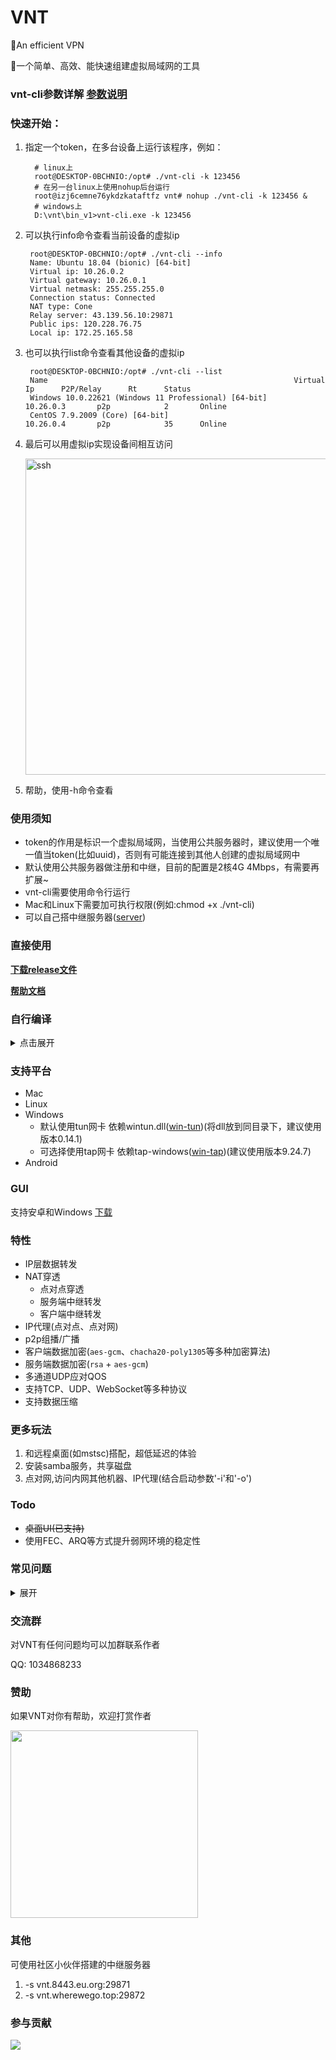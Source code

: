# VNT

🚀An efficient VPN

🚀一个简单、高效、能快速组建虚拟局域网的工具

### vnt-cli参数详解 [参数说明](https://github.com/vnt-dev/vnt/blob/main/vnt-cli/README.md)

### 快速开始：

1. 指定一个token，在多台设备上运行该程序，例如：
    ```shell
      # linux上
      root@DESKTOP-0BCHNIO:/opt# ./vnt-cli -k 123456
      # 在另一台linux上使用nohup后台运行
      root@izj6cemne76ykdzkataftfz vnt# nohup ./vnt-cli -k 123456 &
      # windows上
      D:\vnt\bin_v1>vnt-cli.exe -k 123456
    ```
2. 可以执行info命令查看当前设备的虚拟ip
   ```shell
    root@DESKTOP-0BCHNIO:/opt# ./vnt-cli --info
    Name: Ubuntu 18.04 (bionic) [64-bit]
    Virtual ip: 10.26.0.2
    Virtual gateway: 10.26.0.1
    Virtual netmask: 255.255.255.0
    Connection status: Connected
    NAT type: Cone
    Relay server: 43.139.56.10:29871
    Public ips: 120.228.76.75
    Local ip: 172.25.165.58
    ```
3. 也可以执行list命令查看其他设备的虚拟ip
   ```shell
    root@DESKTOP-0BCHNIO:/opt# ./vnt-cli --list
    Name                                                       Virtual Ip      P2P/Relay      Rt      Status
    Windows 10.0.22621 (Windows 11 Professional) [64-bit]      10.26.0.3       p2p            2       Online
    CentOS 7.9.2009 (Core) [64-bit]                            10.26.0.4       p2p            35      Online
    ```
4. 最后可以用虚拟ip实现设备间相互访问

      <img width="506" alt="ssh" src="https://raw.githubusercontent.com/vnt-dev/vnt/main/documents/img/ssh.jpg">
5. 帮助，使用-h命令查看

### 使用须知

- token的作用是标识一个虚拟局域网，当使用公共服务器时，建议使用一个唯一值当token(比如uuid)，否则有可能连接到其他人创建的虚拟局域网中
- 默认使用公共服务器做注册和中继，目前的配置是2核4G 4Mbps，有需要再扩展~
- vnt-cli需要使用命令行运行
- Mac和Linux下需要加可执行权限(例如:chmod +x ./vnt-cli)
- 可以自己搭中继服务器([server](https://github.com/vnt-dev/vnts))

### 直接使用

[**下载release文件**](https://github.com/vnt-dev/vnt/releases)

[**帮助文档**](https://rustvnt.com)

### 自行编译

<details> <summary>点击展开</summary>

前提条件:安装rust编译环境([install rust](https://www.rust-lang.org/zh-CN/tools/install))

```
到项目根目录下执行 cargo build -p vnt-cli

也可按需编译，将得到更小的二进制文件，使用--no-default-features排除默认features

cargo build -p vnt-cli --no-default-features
```

features说明

| feature           | 说明                             | 是否默认 |
|-------------------|--------------------------------|------|
| openssl           | 使用openssl中的加密算法                | 否    |
| openssl-vendored  | 从源码编译openssl                   | 否    |
| ring-cipher       | 使用ring中的加密算法                   | 否    |
| aes_cbc           | 支持aes_cbc加密                    | 是    |
| aes_ecb           | 支持aes_ecb加密                    | 是    |
| aes_gcm           | 支持aes_gcm加密                    | 是    |
| sm4_cbc           | 支持sm4_cbc加密                    | 是    |
| chacha20_poly1305 | 支持chacha20和chacha20_poly1305加密 | 是    |
| server_encrypt    | 支持服务端加密                        | 是    |
| ip_proxy          | 内置ip代理                         | 是    |
| port_mapping      | 端口映射                           | 是    |
| log               | 日志                             | 是    |
| command           | list、route等命令                  | 是    |
| file_config       | yaml配置文件                       | 是    |
| lz4               | lz4压缩                          | 是    |
| zstd              | zstd压缩                         | 否    |
| upnp              | upnp协议                         | 否    |
| ws                | ws协议                           | 是    |
| wss               | wss协议                          | 是    |

</details>

### 支持平台

- Mac
- Linux
- Windows
    - 默认使用tun网卡 依赖wintun.dll([win-tun](https://www.wintun.net/))(将dll放到同目录下，建议使用版本0.14.1)
    - 可选择使用tap网卡 依赖tap-windows([win-tap](https://build.openvpn.net/downloads/releases/))(建议使用版本9.24.7)
- Android

### GUI

支持安卓和Windows [下载](https://github.com/vnt-dev/VntApp/releases/)

### 特性

- IP层数据转发
- NAT穿透
    - 点对点穿透
    - 服务端中继转发
    - 客户端中继转发
- IP代理(点对点、点对网)
- p2p组播/广播
- 客户端数据加密(`aes-gcm`、`chacha20-poly1305`等多种加密算法)
- 服务端数据加密(`rsa` + `aes-gcm`)
- 多通道UDP应对QOS
- 支持TCP、UDP、WebSocket等多种协议
- 支持数据压缩

### 更多玩法

1. 和远程桌面(如mstsc)搭配，超低延迟的体验
2. 安装samba服务，共享磁盘
3. 点对网,访问内网其他机器、IP代理(结合启动参数'-i'和'-o')

### Todo

- ~~桌面UI(已支持)~~
- 使用FEC、ARQ等方式提升弱网环境的稳定性

### 常见问题

<details> <summary>展开</summary>

#### 问题1: 设置网络地址失败

##### 可能原因:

vnt默认使用10.26.0.0/24网段，和本地网络适配器的ip冲突

##### 解决方法:

1. 方法一：找到冲突的IP，将其改成别的
2. 方法二：自建服务器，指定其他不会冲突的网段
3. 方法三：增加参数-d <device-id> ，设置不同的id会让服务端分配不同的IP，从而绕开有冲突的IP

#### 问题2: windows系统上wintun.dll加载失败

##### 可能原因：

没有下载wintun.dll 或者使用的wintun.dll有问题

##### 解决方法：

1. 下载最新版的wintun.dll [下载链接](https://www.wintun.net/builds/wintun-0.14.1.zip)
2. 解压后找到对应架构的目录,通常是amd64
3. 将对应的wintun.dll放到和vnt-cli同目录下（或者放到C盘Windows目录下）
4. 再次启动vnt-cli

#### 问题3: 丢包严重，或是不能正常组网通信

##### 可能原因：

某些宽带下(比如广电宽带)UDP丢包严重

##### 解决方法：

1. 使用TCP模式中继转发（vnt-cli增加--tcp参数）
2. 如果p2p后效果很差，可以选择禁用p2p（vnt-cli增加--use-channel relay 参数）

#### 问题4：重启后虚拟IP发生变化，或指定了IP不能启动

##### 可能原因：

设备重启后程序自动获取的id值改变，导致注册时重新分配了新的IP，或是IP冲突

##### 解决方法：

1. 命令行启动增加-d参数（使用配置文件启动则在配置文件中增加device_id参数），要保证每个设备的值都不一样，取值可以任意64位以内字符串

</details>

### 交流群

对VNT有任何问题均可以加群联系作者

QQ: 1034868233

### 赞助

如果VNT对你有帮助，欢迎打赏作者

 <img width="300" alt="" src="https://github.com/vnt-dev/vnt/assets/49143209/0d3a7311-43fc-4ed7-9507-863b5d69b6b2">

### 其他

可使用社区小伙伴搭建的中继服务器

1. -s vnt.8443.eu.org:29871
2. -s vnt.wherewego.top:29872

### 参与贡献

<a href="https://github.com/vnt-dev/vnt/graphs/contributors">
  <img src="https://contrib.rocks/image?repo=vnt-dev/vnt" />
</a>
